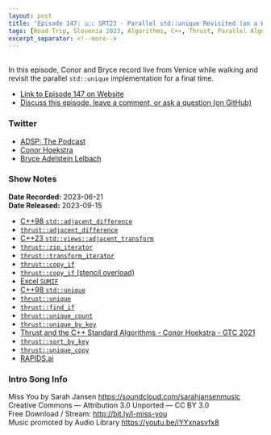 ```yaml
---
layout: post
title: "Episode 147: 🇸🇮 SRT23 - Parallel std::unique Revisited (on a Walk in Venice)"
tags: [Road Trip, Slovenia 2023, Algorithms, C++, Thrust, Parallel Algorithms]
excerpt_separator: <!--more-->
---
```


<div id="buzzsprout-player-13595952"></div><script src="https://www.buzzsprout.com/1501960/13595952-episode-147-srt23-parallel-std-unique-revisited-on-a-walk-in-venice.js?container_id=buzzsprout-player-13595952&player=small" type="text/javascript" charset="utf-8"></script>

<br>In this episode, Conor and Bryce record live from Venice while walking and revisit the parallel `std::unique` implementation for a final time.

<!--more-->

* [Link to Episode 147 on Website](https://adspthepodcast.com/2023/09/15/Episode-147.html)
* [Discuss this episode, leave a comment, or ask a question (on GitHub)](https://github.com/codereport/adsp2/discussions/38)

### Twitter
 
* [ADSP: The Podcast](https://twitter.com/adspthepodcast)
* [Conor Hoekstra](https://twitter.com/code_report)
* [Bryce Adelstein Lelbach](https://twitter.com/blelbach)

### Show Notes
 
**Date Recorded:** 2023-06-21 <br>
**Date Released:** 2023-09-15

* [C++98 `std::adjacent_difference`](https://en.cppreference.com/w/cpp/algorithm/adjacent_difference)
* [`thrust::adjacent_difference`](https://thrust.github.io/doc/group__transformations_gaa41d309b53fa03bf13fe35a184148400.html)
* [C++23 `std::views::adjacent_transform`](https://en.cppreference.com/w/cpp/ranges/adjacent_transform_view)
* [`thrust::zip_iterator`](https://thrust.github.io/doc/classthrust_1_1zip__iterator.html)
* [`thrust::transform_iterator`](https://thrust.github.io/doc/classthrust_1_1transform__iterator.html)
* [`thrust::copy_if`](https://thrust.github.io/doc/group__stream__compaction_ga695e974946e56f2ecfb20e9ec4fb7cca.html)
* [`thrust::copy_if` (stencil overload)](https://thrust.github.io/doc/group__stream__compaction_gac1155c0eddf9d5145776bd454732415b.html#gac1155c0eddf9d5145776bd454732415b)
* [Excel `SUMIF`](https://support.microsoft.com/en-us/office/sumif-function-169b8c99-c05c-4483-a712-1697a653039b)
* [C++98 `std::unique`](https://en.cppreference.com/w/cpp/algorithm/unique)
* [`thrust::unique`](https://thrust.github.io/doc/group__stream__compaction_gae5a90c7aa7c2370087c142936d405e8c.html)
* [`thrust::find_if`](https://thrust.github.io/doc/group__searching_gaa79b4c03009926ee393421c53a510aeb.html#gaa79b4c03009926ee393421c53a510aeb)
* [`thrust::unique_count`](https://thrust.github.io/doc/group__stream__compaction_ga1e87cb4a2eea42c44512d0ce8fd0c3c6.html#ga1e87cb4a2eea42c44512d0ce8fd0c3c6)
* [`thrust::unique_by_key`](https://thrust.github.io/doc/group__stream__compaction_gac6de1d1309dbe325096ceb61132f9749.html#gac6de1d1309dbe325096ceb61132f9749)
* [Thrust and the C++ Standard Algorithms - Conor Hoekstra - GTC 2021](https://www.youtube.com/watch?v=zlJg9mCNfkQ)
* [`thrust::sort_by_key`](https://thrust.github.io/doc/group__sorting_gabe038d6107f7c824cf74120500ef45ea.html#gabe038d6107f7c824cf74120500ef45ea)
* [`thrust::unique_copy`](https://thrust.github.io/doc/group__stream__compaction_gaf9e6d5b2043121f4b680d3ea0d69c7a4.html#gaf9e6d5b2043121f4b680d3ea0d69c7a4)
* [RAPIDS.ai](https://rapids.ai/)

### Intro Song Info
 
Miss You by Sarah Jansen https://soundcloud.com/sarahjansenmusic<br>
Creative Commons — Attribution 3.0 Unported — CC BY 3.0<br>
Free Download / Stream: http://bit.ly/l-miss-you<br>
Music promoted by Audio Library https://youtu.be/iYYxnasvfx8<br>
